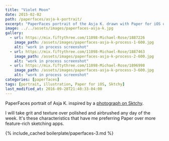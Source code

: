 ```yaml
---
title: "Violet Moon"
date: 2015-02-02
path: /paperfaces/asja-k-portrait/
excerpt: "PaperFaces portrait of the Asja K. drawn with Paper for iOS on an iPad."
image: ../../assets/images/paperfaces-asja-k.jpg
gallery:
  - url: https://mix.fiftythree.com/11098-Michael-Rose/1887226
    image_path: /assets/images/paperfaces-asja-k-process-1-600.jpg
    alt: "work in process screenshot"
  - url: https://mix.fiftythree.com/11098-Michael-Rose/1887463
    image_path: /assets/images/paperfaces-asja-k-process-2-600.jpg
    alt: "work in process screenshot"
  - url: https://mix.fiftythree.com/11098-Michael-Rose/1896998
    image_path: /assets/images/paperfaces-asja-k-process-3-600.jpg
    alt: "work in process screenshot"
categories: [paperfaces]
tags: [portrait, illustration, Paper for iOS, Sktchy]
last_modified_at: 2016-09-28T21:40:33-04:00
---
```


PaperFaces portrait of Asja K. inspired by a [photograph on Sktchy](https://sktchy.com/d5SaaC).

I will take grit and texture over polished and airbrushed any day of the week. It's these characteristics that have me preferring Paper over more feature-rich sketching apps.

{% include_cached boilerplate/paperfaces-3.md %}
